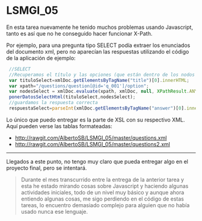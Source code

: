 # LSMGI_05

En esta tarea nuevamente he tenido muchos problemas usando Javascript, tanto es así que no he conseguido hacer funcionar X-Path.   

Por ejemplo, para una pregunta tipo SELECT podía extraer los enunciados del documento xml, pero no aparecían las respuestas utilizando el código de la aplicación de ejemplo:

```js
 //SELECT
 //Recuperamos el título y las opciones (que están dentro de los nodos seleccionados con Xpath: nodesSelect) 
 var tituloSelect=xmlDoc.getElementsByTagName("title")[0].innerHTML;
 var xpath="/questions/question[@id='q_001']/option";
 var nodesSelect = xmlDoc.evaluate(xpath, xmlDoc, null, XPathResult.ANY_TYPE, null);
 ponerDatosSelectHtml(tituloSelect,nodesSelect);
 //guardamos la respuesta correcta
 respuestaSelect=parseInt(xmlDoc.getElementsByTagName("answer")[0].innerHTML);
 ```

Lo único que puedo entregar es la parte de XSL con su respectivo XML. 
Aquí pueden verse las tablas formateadas:
- http://rawgit.com/AlbertoSB/LSMGI_05/master/questions.xml   
- http://rawgit.com/AlbertoSB/LSMGI_05/master/questions2.xml  
***  

Llegados a este punto, no tengo muy claro que pueda entregar algo en el proyecto final, pero se intentará.   

> Durante el mes transcurrido entre la entrega de la anterior tarea y esta he estado mirando cosas sobre Javascript y haciendo algunas actividades iniciales, todo de un nivel muy básico y aunque ahora entiendo algunas cosas, me sigo perdiendo en el código de estas tareas, lo encuentro demasiado complejo para alguien que no había usado nunca ese lenguaje.

